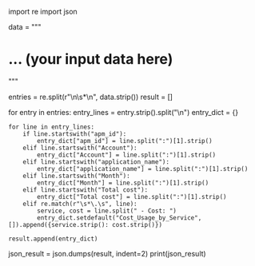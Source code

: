 import re
import json

data = """
# ... (your input data here)
"""

entries = re.split(r"\n\s*\n", data.strip())
result = []

for entry in entries:
    entry_lines = entry.strip().split("\n")
    entry_dict = {}

    for line in entry_lines:
        if line.startswith("apm_id"):
            entry_dict["apm_id"] = line.split(":")[1].strip()
        elif line.startswith("Account"):
            entry_dict["Account"] = line.split(":")[1].strip()
        elif line.startswith("application_name"):
            entry_dict["application_name"] = line.split(":")[1].strip()
        elif line.startswith("Month"):
            entry_dict["Month"] = line.split(":")[1].strip()
        elif line.startswith("Total cost"):
            entry_dict["Total cost"] = line.split(":")[1].strip()
        elif re.match(r"\s*\.\s", line):
            service, cost = line.split(" - Cost: ")
            entry_dict.setdefault("Cost_Usage_by_Service", []).append({service.strip(): cost.strip()})

    result.append(entry_dict)

json_result = json.dumps(result, indent=2)
print(json_result)
